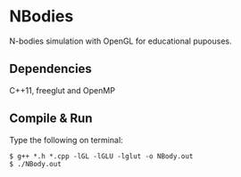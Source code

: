 # NBodies
N-bodies simulation with OpenGL for educational pupouses.

## Dependencies
C++11, freeglut and OpenMP

## Compile & Run
Type the following on terminal:

	$ g++ *.h *.cpp -lGL -lGLU -lglut -o NBody.out
	$ ./NBody.out